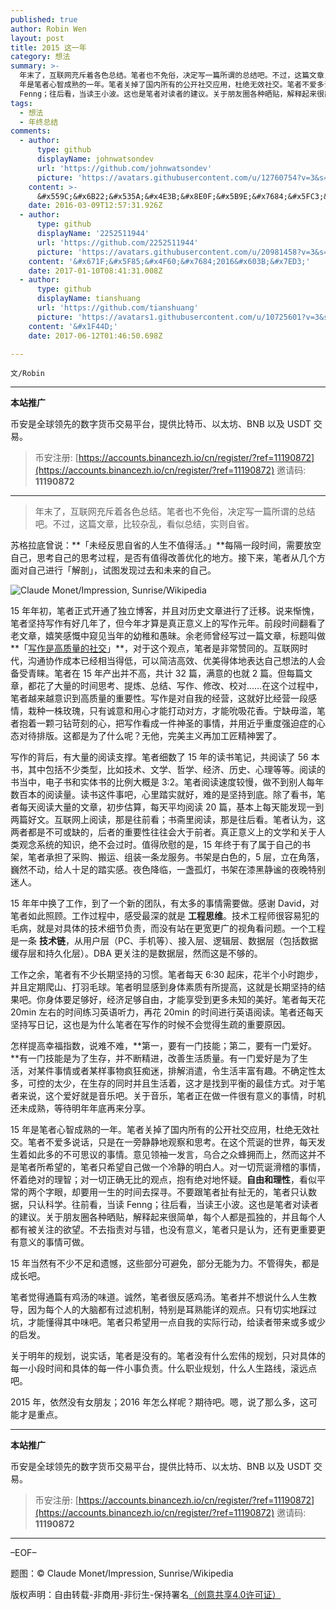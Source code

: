 ```yaml
---
published: true
author: Robin Wen
layout: post
title: 2015 这一年
category: 想法
summary: >-
  年末了，互联网充斥着各色总结。笔者也不免俗，决定写一篇所谓的总结吧。不过，这篇文章，比较杂乱，看似总结，实则自省。15
  年是笔者心智成熟的一年。笔者关掉了国内所有的公开社交应用，杜绝无效社交。笔者不爱多说话，只是在一旁静静地观察和思考。在这个荒诞的世界，每天发生着如此多的不可思议的事情。意见领袖一发言，乌合之众蜂拥而上，然而这并不是笔者所希望的。对一切荒诞滑稽的事情，怀着绝对的理智；对一切正确无比的观点，抱有绝对地怀疑。自由和理性，看似平常的两个字眼，却要用一生的时间去探寻。不要跟笔者扯有扯无的，笔者只认数据，只认科学。往前看，当读
  Fenng；往后看，当读王小波。这也是笔者对读者的建议。关于朋友圈各种晒贴，解释起来很简单，每个人都是孤独的，并且每个人都有被关注的欲望。不去指责对与错，也没有意义，笔者只是认为，还有更重要更有意义的事情可做。
tags:
  - 想法
  - 年终总结
comments:
  - author:
      type: github
      displayName: johnwatsondev
      url: 'https://github.com/johnwatsondev'
      picture: 'https://avatars.githubusercontent.com/u/12760754?v=3&s=73'
    content: >-
      &#x559C;&#x6B22;&#x535A;&#x4E3B;&#x8E0F;&#x5B9E;&#x7684;&#x5FC3;&#x6001;&#x3002;:)
    date: 2016-03-09T12:57:31.926Z
  - author:
      type: github
      displayName: '2252511944'
      url: 'https://github.com/2252511944'
      picture: 'https://avatars.githubusercontent.com/u/20981458?v=3&s=73'
    content: '&#x671F;&#x5F85;&#x4F60;&#x7684;2016&#x603B;&#x7ED3;'
    date: 2017-01-10T08:41:31.008Z
  - author:
      type: github
      displayName: tianshuang
      url: 'https://github.com/tianshuang'
      picture: 'https://avatars1.githubusercontent.com/u/10725601?v=3&s=73'
    content: '&#x1F44D;'
    date: 2017-06-12T01:46:50.698Z

---
```


`文/Robin`

***

**本站推广**

币安是全球领先的数字货币交易平台，提供比特币、以太坊、BNB 以及 USDT 交易。

> 币安注册: [https://accounts.binancezh.io/cn/register/?ref=11190872](https://accounts.binancezh.io/cn/register/?ref=11190872)
> 邀请码: **11190872**

***

> 年末了，互联网充斥着各色总结。笔者也不免俗，决定写一篇所谓的总结吧。不过，这篇文章，比较杂乱，看似总结，实则自省。

苏格拉底曾说：**「未经反思自省的人生不值得活。」**每隔一段时间，需要放空自己，思考自己的思考过程，是否有值得改善优化的地方。接下来，笔者从几个方面对自己进行「解剖」，试图发现过去和未来的自己。

![Claude Monet/Impression, Sunrise/Wikipedia](https://cdn.dbarobin.com/K2jKxFO.jpg)

15 年年初，笔者正式开通了独立博客，并且对历史文章进行了迁移。说来惭愧，笔者坚持写作有好几年了，但今年才算是真正意义上的写作元年。前段时间翻看了老文章，嬉笑感慨中窥见当年的幼稚和愚昧。余老师曾经写过一篇文章，标题叫做**「[写作是高质量的社交](http://www.luanxiang.org/blog/archives/2060.html)」**，对于这个观点，笔者是非常赞同的。互联网时代，沟通协作成本已经相当得低，可以简洁高效、优美得体地表达自己想法的人会备受青睐。笔者在 15 年产出并不高，共计 32 篇，满意的也就 2 篇。但每篇文章，都花了大量的时间思考、提炼、总结、写作、修改、校对……在这个过程中，笔者越来越意识到高质量的重要性。写作是对自我的经营，这就好比经营一段感情，栽种一株玫瑰，只有诚意和用心才能打动对方，才能吮吸花香。宁缺毋滥，笔者抱着一颗刁钻苛刻的心，把写作看成一件神圣的事情，并用近乎重度强迫症的心态对待排版。这都是为了什么呢？无他，完美主义再加工匠精神罢了。

写作的背后，有大量的阅读支撑。笔者细数了 15 年的读书笔记，共阅读了 56 本书，其中包括不少类型，比如技术、文学、哲学、经济、历史、心理等等。阅读的书当中，电子书和实体书的比例大概是 3:2。笔者阅读速度较慢，做不到别人每年数百本的阅读量。读书这件事吧，心里踏实就好，难的是坚持到底。除了看书，笔者每天阅读大量的文章，初步估算，每天平均阅读 20 篇，基本上每天能发现一到两篇好文。互联网上阅读，那是往前看；书斋里阅读，那是往后看。笔者认为，这两者都是不可或缺的，后者的重要性往往会大于前者。真正意义上的文学和关于人类观念系统的知识，绝不会过时。值得欣慰的是，15 年终于有了属于自己的书架，笔者承担了采购、搬运、组装一条龙服务。书架是白色的，5 层，立在角落，巍然不动，给人十足的踏实感。夜色降临，一盏孤灯，书架在漆黑静谧的夜晚特别迷人。

15 年年中换了工作，到了一个新的团队，有太多的事情需要做。感谢 David，对笔者如此照顾。工作过程中，感受最深的就是 **工程思维**。技术工程师很容易犯的毛病，就是对具体的技术细节负责，而没有站在更宽更广的视角看问题。一个工程是一条 **技术链**，从用户层（PC、手机等）、接入层、逻辑层、数据层（包括数据缓存层和持久化层）。DBA 更关注的是数据层，然而这是不够的。

工作之余，笔者有不少长期坚持的习惯。笔者每天 6:30 起床，花半个小时跑步，并且定期爬山、打羽毛球。笔者明显感到身体素质有所提高，这就是长期坚持的结果吧。你身体要足够好，经济足够自由，才能享受到更多未知的美好。笔者每天花 20min 左右的时间练习英语听力，再花 20min 的时间进行英语阅读。笔者还每天坚持写日记，这也是为什么笔者在写作的时候不会觉得生疏的重要原因。

怎样提高幸福指数，说难不难，**第一，要有一门技能；第二，要有一门爱好。**有一门技能是为了生存，并不断精进，改善生活质量。有一门爱好是为了生活，对某件事情或者某样事物疯狂痴迷，排解消遣，令生活丰富有趣。不确定性太多，可控的太少，在生存的同时并且生活着，这才是找到平衡的最佳方式。对于笔者来说，这个爱好就是音乐吧。关于音乐，笔者正在做一件很有意义的事情，时机还未成熟，等待明年年底再来分享。

15 年是笔者心智成熟的一年。笔者关掉了国内所有的公开社交应用，杜绝无效社交。笔者不爱多说话，只是在一旁静静地观察和思考。在这个荒诞的世界，每天发生着如此多的不可思议的事情。意见领袖一发言，乌合之众蜂拥而上，然而这并不是笔者所希望的，笔者只希望自己做一个冷静的明白人。对一切荒诞滑稽的事情，怀着绝对的理智；对一切正确无比的观点，抱有绝对地怀疑。**自由和理性**，看似平常的两个字眼，却要用一生的时间去探寻。不要跟笔者扯有扯无的，笔者只认数据，只认科学。往前看，当读 Fenng；往后看，当读王小波。这也是笔者对读者的建议。关于朋友圈各种晒贴，解释起来很简单，每个人都是孤独的，并且每个人都有被关注的欲望。不去指责对与错，也没有意义，笔者只是认为，还有更重要更有意义的事情可做。

15 年当然有不少不足和遗憾，这些部分可避免，部分无能为力。不管得失，都是成长吧。

笔者觉得通篇有鸡汤的味道。诚然，笔者很反感鸡汤。笔者并不想说什么人生教导，因为每个人的大脑都有过滤机制，特别是耳熟能详的观点。只有切实地踩过坑，才能懂得其中味吧。笔者只希望用一点自我的实际行动，给读者带来或多或少的启发。

关于明年的规划，说实话，笔者是没有的。笔者没有什么宏伟的规划，只对具体的每一小段时间和具体的每一件小事负责。什么职业规划，什么人生路线，滚远点吧。

2015 年，依然没有女朋友；2016 年怎么样呢？期待吧。嗯，说了那么多，这可能才是重点。

***

**本站推广**

币安是全球领先的数字货币交易平台，提供比特币、以太坊、BNB 以及 USDT 交易。

> 币安注册: [https://accounts.binancezh.io/cn/register/?ref=11190872](https://accounts.binancezh.io/cn/register/?ref=11190872)
> 邀请码: **11190872**

***

–EOF–

题图：© Claude Monet/Impression, Sunrise/Wikipedia

版权声明：自由转载-非商用-非衍生-保持署名<a href="http://creativecommons.org/licenses/by-nc-nd/4.0/deed.zh" target="_blank">（创意共享4.0许可证）</a>
